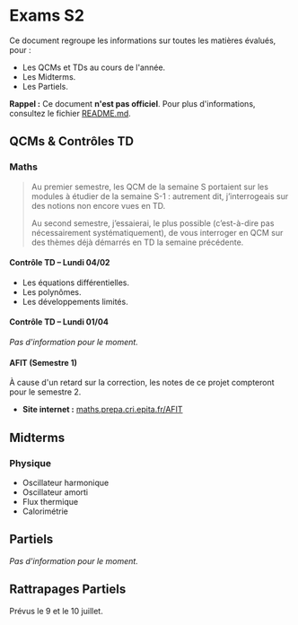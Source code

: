 # Exams S2

Ce document regroupe les informations sur toutes les matières évalués, pour :
- Les QCMs et TDs au cours de l'année.
- Les Midterms.
- Les Partiels.

**Rappel :** Ce document **n'est pas officiel**.
Pour plus d'informations, consultez le fichier [README.md](../../README.md).


## QCMs & Contrôles TD

### Maths

> Au premier semestre, les QCM de la semaine S portaient sur les modules à étudier de la semaine S-1 : autrement dit, j’interrogeais sur des notions non encore vues en TD.
>
> Au second semestre, j’essaierai, le plus possible (c’est-à-dire pas nécessairement systématiquement), de vous interroger en QCM sur des thèmes déjà démarrés en TD la semaine précédente.

#### Contrôle TD – Lundi 04/02

- Les équations différentielles.
- Les polynômes.
- Les développements limités.

#### Contrôle TD – Lundi 01/04

_Pas d'information pour le moment._

#### AFIT (Semestre 1)

À cause d'un retard sur la correction, les notes de ce projet compteront pour le semestre 2.

- **Site internet :** [maths.prepa.cri.epita.fr/AFIT](https://maths.prepa.cri.epita.fr/AFIT.html)


## Midterms

### Physique

- Oscillateur harmonique
- Oscillateur amorti
- Flux thermique
- Calorimétrie


## Partiels

_Pas d'information pour le moment._


## Rattrapages Partiels

Prévus le 9 et le 10 juillet.
